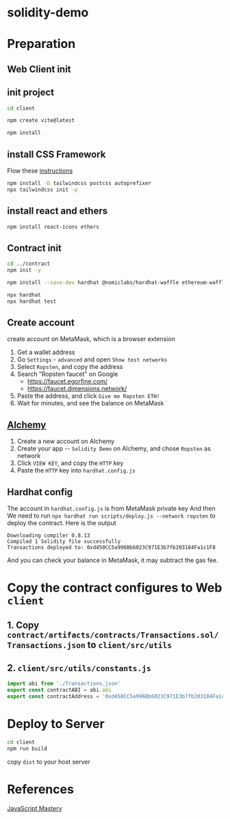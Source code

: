 # solidity-demo


# Preparation
## Web Client init
## init project
```bash
cd client

npm create vite@latest

npm install

```

## install CSS Framework

Flow these [instructions](https://tailwindcss.com/docs/guides/create-react-app)

```bash
npm install -D tailwindcss postcss autoprefixer
npx tailwindcss init -p

```

## install react and ethers

```bash
npm install react-icons ethers
```



## Contract init

```bash
cd ../contract
npm init -y

npm install --save-dev hardhat @nomiclabs/hardhat-waffle ethereum-waffle chai @nomiclabs/hardhat-ethers ethers

npx hardhat
npx hardhat test

```

## Create account
create account on MetaMask, which is a browser extension

1. Get a wallet address
2. Go `Settings` - `advanced` and open `Show test networks`
3. Select `Ropsten`, and copy the address
4. Search "Ropsten faucet" on Google
   - https://faucet.egorfine.com/
   - https://faucet.dimensions.network/
5. Paste the address, and click `Give me Ropsten ETH!`
6. Wait for minutes, and see the balance on MetaMask

## [Alchemy](https://www.alchemy.com/)

1. Create a new account on Alchemy
2. Create your app -- `Solidity Demo` on Alchemy, and chose `Ropsten` as network
3. Click `VIEW KEY`, and copy the `HTTP` key
4. Paste the `HTTP` key into `hardhat.config.js`

## Hardhat config
The account in `hardhat.config.js` is from MetaMask private key
And then We need to run `npx hardhat run scripts/deploy.js --network ropsten` to deploy the contract.
Here is the output

```
Downloading compiler 0.8.13
Compiled 1 Solidity file successfully
Transactions deployed to: 0xd450CC5a996Bb6023C971E3b7fb203184Fa1c1F8
```

And you can check your balance in MetaMask, it may subtract the gas fee.

# Copy the contract configures to Web `client`

## 1. Copy `contract/artifacts/contracts/Transactions.sol/Transactions.json` to `client/src/utils`
## 2. `client/src/utils/constants.js`
   ```js
   import abi from './Transactions.json'
   export const contractABI = abi.abi
   export const contractAddress = '0xd450CC5a996Bb6023C971E3b7fb203184Fa1c1F8';
   ```


# Deploy to Server
```bash
cd client
npm run build
```
copy `dist` to your host server

# References
[JavaScript Mastery](https://www.youtube.com/watch?v=Wn_Kb3MR_cU)